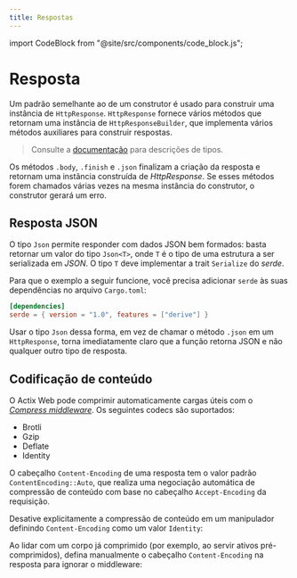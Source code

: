 ```yaml
---
title: Respostas
---
```


import CodeBlock from "@site/src/components/code_block.js";


# Resposta

Um padrão semelhante ao de um construtor é usado para construir uma instância de `HttpResponse`. `HttpResponse` fornece vários métodos que retornam uma instância de `HttpResponseBuilder`, que implementa vários métodos auxiliares para construir respostas.

> Consulte a [documentação][responsebuilder] para descrições de tipos.

Os métodos `.body`, `.finish` e `.json` finalizam a criação da resposta e retornam uma instância construída de _HttpResponse_. Se esses métodos forem chamados várias vezes na mesma instância do construtor, o construtor gerará um erro.

<CodeBlock example="responses" file="main.rs" section="builder" />

## Resposta JSON

O tipo `Json` permite responder com dados JSON bem formados: basta retornar um valor do tipo `Json<T>`, onde `T` é o tipo de uma estrutura a ser serializada em _JSON_. O tipo `T` deve implementar a trait `Serialize` do _serde_.

Para que o exemplo a seguir funcione, você precisa adicionar `serde` às suas dependências no arquivo `Cargo.toml`:

```toml
[dependencies]
serde = { version = "1.0", features = ["derive"] }
```

<CodeBlock example="responses" file="json_resp.rs" section="json-resp" />

Usar o tipo `Json` dessa forma, em vez de chamar o método `.json` em um `HttpResponse`, torna imediatamente claro que a função retorna JSON e não qualquer outro tipo de resposta.

## Codificação de conteúdo

O Actix Web pode comprimir automaticamente cargas úteis com o [_Compress middleware_][compressmidddleware]. Os seguintes codecs são suportados:

- Brotli
- Gzip
- Deflate
- Identity

O cabeçalho `Content-Encoding` de uma resposta tem o valor padrão `ContentEncoding::Auto`, que realiza uma negociação automática de compressão de conteúdo com base no cabeçalho `Accept-Encoding` da requisição.

<CodeBlock example="responses" file="auto.rs" section="auto" />

Desative explicitamente a compressão de conteúdo em um manipulador definindo `Content-Encoding` como um valor `Identity`:

<CodeBlock example="responses" file="identity.rs" section="identity" />

Ao lidar com um corpo já comprimido (por exemplo, ao servir ativos pré-comprimidos), defina manualmente o cabeçalho `Content-Encoding` na resposta para ignorar o middleware:

<CodeBlock example="responses" file="identity_two.rs" section="identity-two" />

[responsebuilder]: https://docs.rs/actix-web/4/actix_web/struct.HttpResponseBuilder.html
[compressmidddleware]: https://docs.rs/actix-web/4/actix_web/middleware/struct.Compress.html
